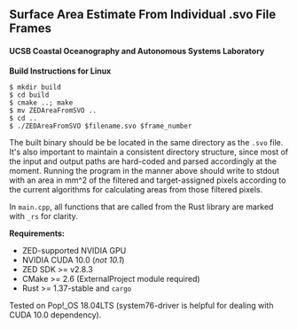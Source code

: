 ## Surface Area Estimate From Individual .svo File Frames
#### UCSB Coastal Oceanography and Autonomous Systems Laboratory

__Build Instructions for Linux__
```
$ mkdir build
$ cd build
$ cmake ..; make
$ mv ZEDAreaFromSVO ..
$ cd ..
$ ./ZEDAreaFromSVO $filename.svo $frame_number
```
The built binary should be be located in the same directory as the `.svo` file. It's also important to maintain a consistent directory structure, since most of the input and output paths are hard-coded and parsed accordingly at the moment. Running the program in the manner above should write to stdout with an area in mm^2 of the filtered and target-assigned pixels according to the current algorithms for calculating areas from those filtered pixels.

In `main.cpp`, all functions that are called from the Rust library are marked with `_rs` for clarity.

__Requirements:__
- ZED-supported NVIDIA GPU
- NVIDIA CUDA 10.0 (*not 10.1*)
- ZED SDK >= v2.8.3
- CMake >= 2.6 (ExternalProject module required)
- Rust >= 1.37-stable and `cargo`

Tested on Pop!\_OS 18.04LTS (system76-driver is helpful for dealing with CUDA 10.0 dependency).
